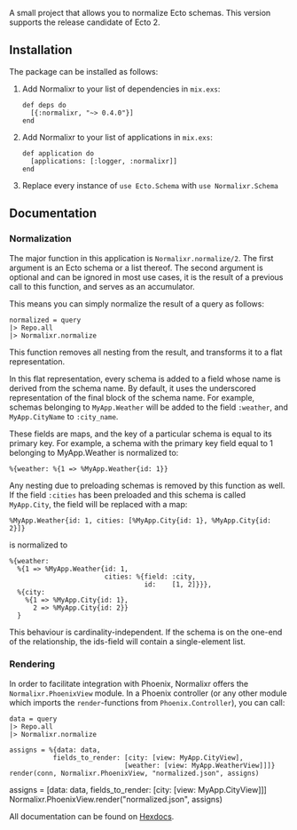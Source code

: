 A small project that allows you to normalize Ecto schemas. This version supports the release candidate of Ecto 2.

## Installation

The package can be installed as follows:

  1. Add Normalixr to your list of dependencies in `mix.exs`:

        ```
        def deps do
          [{:normalixr, "~> 0.4.0"}]
        end
        ```

  2. Add Normalixr to your list of applications in `mix.exs`:

        ```
        def application do
          [applications: [:logger, :normalixr]]
        end
        ```

  3. Replace every instance of `use Ecto.Schema` with `use Normalixr.Schema`

## Documentation

### Normalization

The major function in this application is `Normalixr.normalize/2`. The first
argument is an Ecto schema or a list thereof. The second argument is optional
and can be ignored in most use cases, it is the result of a previous call to
this function, and serves as an accumulator.

This means you can simply normalize the result of a query as follows:

  ```
  normalized = query
  |> Repo.all
  |> Normalixr.normalize
  ```

This function removes all nesting from the result, and transforms it to a
flat representation.

In this flat representation, every schema is added to a field whose name is
derived from the schema name. By default, it uses the underscored
representation of the final block of the schema name. For example,
schemas belonging to `MyApp.Weather` will be added to the field `:weather`,
and `MyApp.CityName` to `:city_name`.

These fields are maps, and the key of a particular schema is equal to its
primary key. For example, a schema with the primary key field equal to 1
belonging to MyApp.Weather is normalized to:

  ```
  %{weather: %{1 => %MyApp.Weather{id: 1}}
  ```

Any nesting due to preloading schemas is removed by this function as well.
If the field `:cities` has been preloaded and this schema is called
`MyApp.City`, the field will be replaced with a map:

  ```
  %MyApp.Weather{id: 1, cities: [%MyApp.City{id: 1}, %MyApp.City{id: 2}]}
  ```

is normalized to

  ```
  %{weather:
    %{1 => %MyApp.Weather{id: 1,
                          cities: %{field: :city,
                                    id:    [1, 2]}}},
    %{city:
      %{1 => %MyApp.City{id: 1},
        2 => %MyApp.City{id: 2}}
    }
  ```

This behaviour is cardinality-independent. If the schema is on the one-end of
the relationship, the ids-field will contain a single-element list.

### Rendering

In order to facilitate integration with Phoenix, Normalixr offers the
`Normalixr.PhoenixView` module. In a Phoenix controller (or any other module
which imports the `render`-functions from `Phoenix.Controller`), you can call:

  ```
  data = query
  |> Repo.all
  |> Normalixr.normalize

  assigns = %{data: data,
             fields_to_render: [city: [view: MyApp.CityView],
                               [weather: [view: MyApp.WeatherView]]]}
  render(conn, Normalixr.PhoenixView, "normalized.json", assigns)
  ```

   assigns = [data: data, fields_to_render: [city: [view: MyApp.CityView]]]
   Normalixr.PhoenixView.render("normalized.json", assigns)

All documentation can be found on [Hexdocs](https://hexdocs.pm/normalixr).